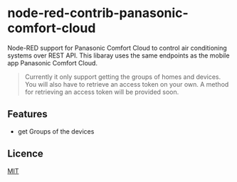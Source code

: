 # node-red-contrib-panasonic-comfort-cloud

Node-RED support for Panasonic Comfort Cloud to control air conditioning systems over REST API. This libaray uses the same endpoints as the mobile app Panasonic Comfort Cloud.

> Currently it only support getting the groups of homes and devices. You will also have to retrieve an access token on your own. A method for retrieving an access token will be provided soon.

## Features
* get Groups of the devices

## Licence
[MIT](https://github.com/bisand/node-red-contrib-panasonic-comfort-cloud/blob/HEAD/LICENSE)

